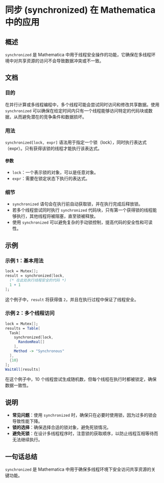 <!--
Meta Description: # 同步 (synchronized) 在 Mathematica 中的应用 ## 概述 `synchronized` 是 Mathematica 中用于线程安全操作的功能，它确保在多线程环境中对共享资源的访问不会导致数据冲突或不一致。 ## 文档 ### 目的 在并行计算或多线程编程中，多个线程可...
Meta Keywords: synchronized, lock, mathematica, expr, mutex
-->

# 同步 (synchronized) 在 Mathematica 中的应用

## 概述
`synchronized` 是 Mathematica 中用于线程安全操作的功能，它确保在多线程环境中对共享资源的访问不会导致数据冲突或不一致。

## 文档
### 目的
在并行计算或多线程编程中，多个线程可能会尝试同时访问和修改共享数据。使用 `synchronized` 可以确保在给定时间内只有一个线程能够访问特定的代码块或数据，从而避免潜在的竞争条件和数据损坏。

### 用法
`synchronized[lock, expr]` 语法用于指定一个锁（lock），同时执行表达式（expr）。只有获得该锁的线程才能执行该表达式。

#### 参数
- `lock`：一个表示锁的对象，可以是任意对象。
- `expr`：需要在锁定状态下执行的表达式。

### 细节
- `synchronized` 语句会在执行前自动获取锁，并在执行完成后释放锁。
- 若多个线程尝试同时执行 `synchronized` 代码块，只有第一个获得锁的线程能够执行，其他线程将被阻塞，直至锁被释放。
- 使用 `synchronized` 可以避免复杂的手动锁控制，提高代码的安全性和可读性。

## 示例
### 示例 1：基本用法
```mathematica
lock = Mutex[];
result = synchronized[lock, 
  (* 在此处执行线程安全的代码 *)
  1 + 1
];
```
这个例子中，`result` 将获得值 `2`，并且在执行过程中保证了线程安全。

### 示例 2：多个线程访问
```mathematica
lock = Mutex[];
results = Table[
  Task[
    synchronized[lock, 
      RandomReal[]
    ],
    Method -> "Synchronous"
  ],
  {10}
];
WaitAll[results]
```
在这个例子中，10 个线程尝试生成随机数，但每个线程在执行时都被锁定，确保数据一致性。

## 说明
- **常见问题**：使用 `synchronized` 时，确保只在必要时使用锁，因为过多的锁会导致性能下降。
- **锁的选择**：确保选择合适的锁对象，避免死锁情况。
- **避免死锁**：在设计多线程程序时，注意锁的获取顺序，以防止线程互相等待而无法继续执行。

## 一句话总结
`synchronized` 是 Mathematica 中用于确保多线程环境下安全访问共享资源的关键功能。